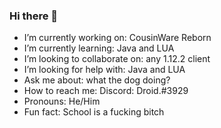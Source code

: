 ### Hi there 👋

- I’m currently working on: CousinWare Reborn
- I’m currently learning: Java and LUA
- I’m looking to collaborate on: any 1.12.2 client
- I’m looking for help with: Java and LUA
- Ask me about: what the dog doing?
- How to reach me: Discord: Droid.#3929
- Pronouns: He/Him
- Fun fact: School is a fucking bitch
